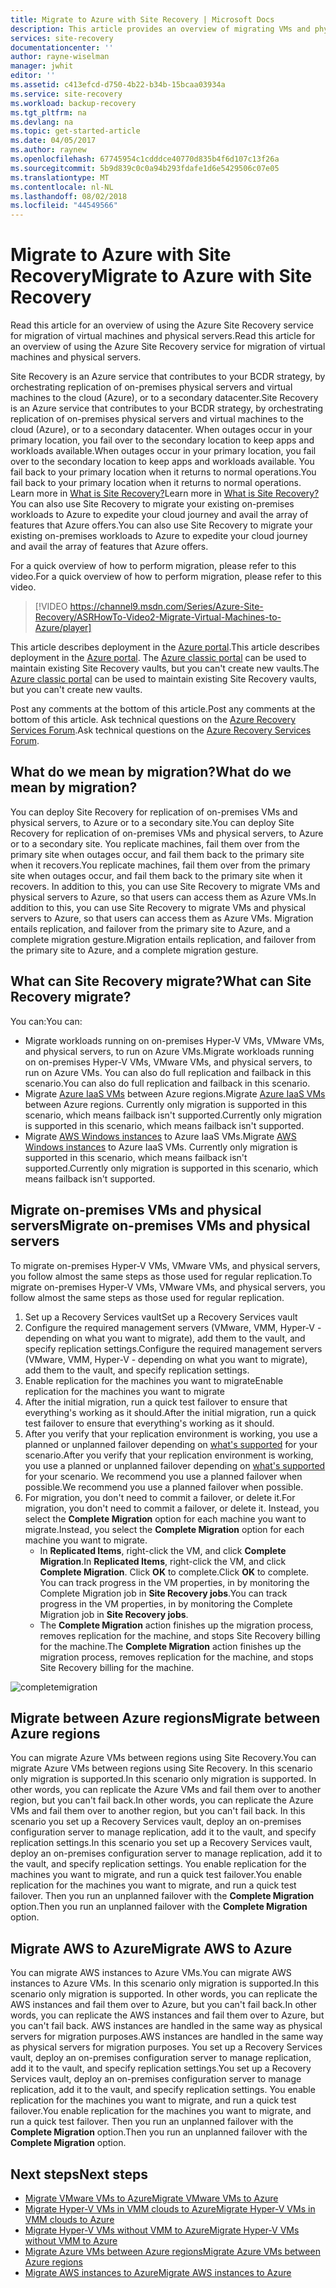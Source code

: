 ```yaml
---
title: Migrate to Azure with Site Recovery | Microsoft Docs
description: This article provides an overview of migrating VMs and physical servers to Azure with Azure Site Recovery
services: site-recovery
documentationcenter: ''
author: rayne-wiselman
manager: jwhit
editor: ''
ms.assetid: c413efcd-d750-4b22-b34b-15bcaa03934a
ms.service: site-recovery
ms.workload: backup-recovery
ms.tgt_pltfrm: na
ms.devlang: na
ms.topic: get-started-article
ms.date: 04/05/2017
ms.author: raynew
ms.openlocfilehash: 67745954c1cdddce40770d835b4f6d107c13f26a
ms.sourcegitcommit: 5b9d839c0c0a94b293fdafe1d6e5429506c07e05
ms.translationtype: MT
ms.contentlocale: nl-NL
ms.lasthandoff: 08/02/2018
ms.locfileid: "44549566"
---
```

# <a name="migrate-to-azure-with-site-recovery"></a><span data-ttu-id="fdbef-103">Migrate to Azure with Site Recovery</span><span class="sxs-lookup"><span data-stu-id="fdbef-103">Migrate to Azure with Site Recovery</span></span>

<span data-ttu-id="fdbef-104">Read this article for an overview of using the Azure Site Recovery service for migration of virtual machines and physical servers.</span><span class="sxs-lookup"><span data-stu-id="fdbef-104">Read this article for an overview of using the Azure Site Recovery service for migration of virtual machines and physical servers.</span></span>

<span data-ttu-id="fdbef-105">Site Recovery is an Azure service that contributes to your BCDR strategy, by orchestrating replication of on-premises physical servers and virtual machines to the cloud (Azure), or to a secondary datacenter.</span><span class="sxs-lookup"><span data-stu-id="fdbef-105">Site Recovery is an Azure service that contributes to your BCDR strategy, by orchestrating replication of on-premises physical servers and virtual machines to the cloud (Azure), or to a secondary datacenter.</span></span> <span data-ttu-id="fdbef-106">When outages occur in your primary location, you fail over to the secondary location to keep apps and workloads available.</span><span class="sxs-lookup"><span data-stu-id="fdbef-106">When outages occur in your primary location, you fail over to the secondary location to keep apps and workloads available.</span></span> <span data-ttu-id="fdbef-107">You fail back to your primary location when it returns to normal operations.</span><span class="sxs-lookup"><span data-stu-id="fdbef-107">You fail back to your primary location when it returns to normal operations.</span></span> <span data-ttu-id="fdbef-108">Learn more in [What is Site Recovery?](site-recovery-overview.md)</span><span class="sxs-lookup"><span data-stu-id="fdbef-108">Learn more in [What is Site Recovery?](site-recovery-overview.md)</span></span> <span data-ttu-id="fdbef-109">You can also use Site Recovery to migrate your existing on-premises workloads to Azure to expedite your cloud journey and avail the array of features that Azure offers.</span><span class="sxs-lookup"><span data-stu-id="fdbef-109">You can also use Site Recovery to migrate your existing on-premises workloads to Azure to expedite your cloud journey and avail the array of features that Azure offers.</span></span>

<span data-ttu-id="fdbef-110">For a quick overview of how to perform migration, please refer to this video.</span><span class="sxs-lookup"><span data-stu-id="fdbef-110">For a quick overview of how to perform migration, please refer to this video.</span></span>
>[!VIDEO https://channel9.msdn.com/Series/Azure-Site-Recovery/ASRHowTo-Video2-Migrate-Virtual-Machines-to-Azure/player]

<span data-ttu-id="fdbef-111">This article describes deployment in the [Azure portal](https://portal.azure.com).</span><span class="sxs-lookup"><span data-stu-id="fdbef-111">This article describes deployment in the [Azure portal](https://portal.azure.com).</span></span> <span data-ttu-id="fdbef-112">The [Azure classic portal](https://manage.windowsazure.com/) can be used to maintain existing Site Recovery vaults, but you can't create new vaults.</span><span class="sxs-lookup"><span data-stu-id="fdbef-112">The [Azure classic portal](https://manage.windowsazure.com/) can be used to maintain existing Site Recovery vaults, but you can't create new vaults.</span></span>

<span data-ttu-id="fdbef-113">Post any comments at the bottom of this article.</span><span class="sxs-lookup"><span data-stu-id="fdbef-113">Post any comments at the bottom of this article.</span></span> <span data-ttu-id="fdbef-114">Ask technical questions on the [Azure Recovery Services Forum](https://social.msdn.microsoft.com/forums/azure/home?forum=hypervrecovmgr).</span><span class="sxs-lookup"><span data-stu-id="fdbef-114">Ask technical questions on the [Azure Recovery Services Forum](https://social.msdn.microsoft.com/forums/azure/home?forum=hypervrecovmgr).</span></span>


## <a name="what-do-we-mean-by-migration"></a><span data-ttu-id="fdbef-115">What do we mean by migration?</span><span class="sxs-lookup"><span data-stu-id="fdbef-115">What do we mean by migration?</span></span>

<span data-ttu-id="fdbef-116">You can deploy Site Recovery for replication of on-premises VMs and physical servers, to Azure or to a secondary site.</span><span class="sxs-lookup"><span data-stu-id="fdbef-116">You can deploy Site Recovery for replication of on-premises VMs and physical servers, to Azure or to a secondary site.</span></span> <span data-ttu-id="fdbef-117">You replicate machines, fail them over from the primary site when outages occur, and fail them back to the primary site when it recovers.</span><span class="sxs-lookup"><span data-stu-id="fdbef-117">You replicate machines, fail them over from the primary site when outages occur, and fail them back to the primary site when it recovers.</span></span> <span data-ttu-id="fdbef-118">In addition to this, you can use Site Recovery to migrate VMs and physical servers to Azure, so that users can access them as Azure VMs.</span><span class="sxs-lookup"><span data-stu-id="fdbef-118">In addition to this, you can use Site Recovery to migrate VMs and physical servers to Azure, so that users can access them as Azure VMs.</span></span> <span data-ttu-id="fdbef-119">Migration entails replication, and failover from the primary site to Azure, and a complete migration gesture.</span><span class="sxs-lookup"><span data-stu-id="fdbef-119">Migration entails replication, and failover from the primary site to Azure, and a complete migration gesture.</span></span>

## <a name="what-can-site-recovery-migrate"></a><span data-ttu-id="fdbef-120">What can Site Recovery migrate?</span><span class="sxs-lookup"><span data-stu-id="fdbef-120">What can Site Recovery migrate?</span></span>

<span data-ttu-id="fdbef-121">You can:</span><span class="sxs-lookup"><span data-stu-id="fdbef-121">You can:</span></span>

- <span data-ttu-id="fdbef-122">Migrate workloads running on on-premises Hyper-V VMs, VMware VMs, and physical servers, to run on Azure VMs.</span><span class="sxs-lookup"><span data-stu-id="fdbef-122">Migrate workloads running on on-premises Hyper-V VMs, VMware VMs, and physical servers, to run on Azure VMs.</span></span> <span data-ttu-id="fdbef-123">You can also do full replication and failback in this scenario.</span><span class="sxs-lookup"><span data-stu-id="fdbef-123">You can also do full replication and failback in this scenario.</span></span>
- <span data-ttu-id="fdbef-124">Migrate [Azure IaaS VMs](site-recovery-migrate-azure-to-azure.md) between Azure regions.</span><span class="sxs-lookup"><span data-stu-id="fdbef-124">Migrate [Azure IaaS VMs](site-recovery-migrate-azure-to-azure.md) between Azure regions.</span></span> <span data-ttu-id="fdbef-125">Currently only migration is supported in this scenario, which means failback isn't supported.</span><span class="sxs-lookup"><span data-stu-id="fdbef-125">Currently only migration is supported in this scenario, which means failback isn't supported.</span></span>
- <span data-ttu-id="fdbef-126">Migrate [AWS Windows instances](site-recovery-migrate-aws-to-azure.md) to Azure IaaS VMs.</span><span class="sxs-lookup"><span data-stu-id="fdbef-126">Migrate [AWS Windows instances](site-recovery-migrate-aws-to-azure.md) to Azure IaaS VMs.</span></span> <span data-ttu-id="fdbef-127">Currently only migration is supported in this scenario, which means failback isn't supported.</span><span class="sxs-lookup"><span data-stu-id="fdbef-127">Currently only migration is supported in this scenario, which means failback isn't supported.</span></span>

## <a name="migrate-on-premises-vms-and-physical-servers"></a><span data-ttu-id="fdbef-128">Migrate on-premises VMs and physical servers</span><span class="sxs-lookup"><span data-stu-id="fdbef-128">Migrate on-premises VMs and physical servers</span></span>

<span data-ttu-id="fdbef-129">To migrate on-premises Hyper-V VMs, VMware VMs, and physical servers, you follow almost the same steps as those used for regular replication.</span><span class="sxs-lookup"><span data-stu-id="fdbef-129">To migrate on-premises Hyper-V VMs, VMware VMs, and physical servers, you follow almost the same steps as those used for regular replication.</span></span>

1. <span data-ttu-id="fdbef-130">Set up a Recovery Services vault</span><span class="sxs-lookup"><span data-stu-id="fdbef-130">Set up a Recovery Services vault</span></span>
2. <span data-ttu-id="fdbef-131">Configure the required management servers (VMware, VMM, Hyper-V - depending on what you want to migrate), add them to the vault, and specify replication settings.</span><span class="sxs-lookup"><span data-stu-id="fdbef-131">Configure the required management servers (VMware, VMM, Hyper-V - depending on what you want to migrate), add them to the vault, and specify replication settings.</span></span>
3. <span data-ttu-id="fdbef-132">Enable replication for the machines you want to migrate</span><span class="sxs-lookup"><span data-stu-id="fdbef-132">Enable replication for the machines you want to migrate</span></span>
4. <span data-ttu-id="fdbef-133">After the initial migration, run a quick test failover to ensure that everything's working as it should.</span><span class="sxs-lookup"><span data-stu-id="fdbef-133">After the initial migration, run a quick test failover to ensure that everything's working as it should.</span></span>
5. <span data-ttu-id="fdbef-134">After you verify that your replication environment is working, you use a planned or unplanned failover depending on [what's supported](site-recovery-failover.md) for your scenario.</span><span class="sxs-lookup"><span data-stu-id="fdbef-134">After you verify that your replication environment is working, you use a planned or unplanned failover depending on [what's supported](site-recovery-failover.md) for your scenario.</span></span> <span data-ttu-id="fdbef-135">We recommend you use a planned failover when possible.</span><span class="sxs-lookup"><span data-stu-id="fdbef-135">We recommend you use a planned failover when possible.</span></span>
6. <span data-ttu-id="fdbef-136">For migration, you don't need to commit a failover, or delete it.</span><span class="sxs-lookup"><span data-stu-id="fdbef-136">For migration, you don't need to commit a failover, or delete it.</span></span> <span data-ttu-id="fdbef-137">Instead, you select the **Complete Migration** option for each machine you want to migrate.</span><span class="sxs-lookup"><span data-stu-id="fdbef-137">Instead, you select the **Complete Migration** option for each machine you want to migrate.</span></span>
     - <span data-ttu-id="fdbef-138">In **Replicated Items**, right-click the VM, and click **Complete Migration**.</span><span class="sxs-lookup"><span data-stu-id="fdbef-138">In **Replicated Items**, right-click the VM, and click **Complete Migration**.</span></span> <span data-ttu-id="fdbef-139">Click **OK** to complete.</span><span class="sxs-lookup"><span data-stu-id="fdbef-139">Click **OK** to complete.</span></span> <span data-ttu-id="fdbef-140">You can track progress in the VM properties, in by monitoring the Complete Migration job in **Site Recovery jobs**.</span><span class="sxs-lookup"><span data-stu-id="fdbef-140">You can track progress in the VM properties, in by monitoring the Complete Migration job in **Site Recovery jobs**.</span></span>
     - <span data-ttu-id="fdbef-141">The **Complete Migration** action finishes up the migration process, removes replication for the machine, and stops Site Recovery billing for the machine.</span><span class="sxs-lookup"><span data-stu-id="fdbef-141">The **Complete Migration** action finishes up the migration process, removes replication for the machine, and stops Site Recovery billing for the machine.</span></span>

![completemigration](https://docstestmedia1.blob.core.windows.net/azure-media/articles/site-recovery/media/site-recovery-hyper-v-site-to-azure/migrate.png)

## <a name="migrate-between-azure-regions"></a><span data-ttu-id="fdbef-143">Migrate between Azure regions</span><span class="sxs-lookup"><span data-stu-id="fdbef-143">Migrate between Azure regions</span></span>

<span data-ttu-id="fdbef-144">You can migrate Azure VMs between regions using Site Recovery.</span><span class="sxs-lookup"><span data-stu-id="fdbef-144">You can migrate Azure VMs between regions using Site Recovery.</span></span> <span data-ttu-id="fdbef-145">In this scenario only migration is supported.</span><span class="sxs-lookup"><span data-stu-id="fdbef-145">In this scenario only migration is supported.</span></span> <span data-ttu-id="fdbef-146">In other words, you can replicate the Azure VMs and fail them over to another region, but you can't fail back.</span><span class="sxs-lookup"><span data-stu-id="fdbef-146">In other words, you can replicate the Azure VMs and fail them over to another region, but you can't fail back.</span></span> <span data-ttu-id="fdbef-147">In this scenario you set up a Recovery Services vault, deploy an on-premises configuration server to manage replication, add it to the vault, and specify replication settings.</span><span class="sxs-lookup"><span data-stu-id="fdbef-147">In this scenario you set up a Recovery Services vault, deploy an on-premises configuration server to manage replication, add it to the vault, and specify replication settings.</span></span> <span data-ttu-id="fdbef-148">You enable replication for the machines you want to migrate, and run a quick test failover.</span><span class="sxs-lookup"><span data-stu-id="fdbef-148">You enable replication for the machines you want to migrate, and run a quick test failover.</span></span> <span data-ttu-id="fdbef-149">Then you run an unplanned failover with the **Complete Migration** option.</span><span class="sxs-lookup"><span data-stu-id="fdbef-149">Then you run an unplanned failover with the **Complete Migration** option.</span></span>

## <a name="migrate-aws-to-azure"></a><span data-ttu-id="fdbef-150">Migrate AWS to Azure</span><span class="sxs-lookup"><span data-stu-id="fdbef-150">Migrate AWS to Azure</span></span>

<span data-ttu-id="fdbef-151">You can migrate AWS instances to Azure VMs.</span><span class="sxs-lookup"><span data-stu-id="fdbef-151">You can migrate AWS instances to Azure VMs.</span></span> <span data-ttu-id="fdbef-152">In this scenario only migration is supported.</span><span class="sxs-lookup"><span data-stu-id="fdbef-152">In this scenario only migration is supported.</span></span> <span data-ttu-id="fdbef-153">In other words, you can replicate the AWS instances and fail them over to Azure, but you can't fail back.</span><span class="sxs-lookup"><span data-stu-id="fdbef-153">In other words, you can replicate the AWS instances and fail them over to Azure, but you can't fail back.</span></span> <span data-ttu-id="fdbef-154">AWS instances are handled in the same way as physical servers for migration purposes.</span><span class="sxs-lookup"><span data-stu-id="fdbef-154">AWS instances are handled in the same way as physical servers for migration purposes.</span></span> <span data-ttu-id="fdbef-155">You set up a Recovery Services vault, deploy an on-premises configuration server to manage replication, add it to the vault, and specify replication settings.</span><span class="sxs-lookup"><span data-stu-id="fdbef-155">You set up a Recovery Services vault, deploy an on-premises configuration server to manage replication, add it to the vault, and specify replication settings.</span></span> <span data-ttu-id="fdbef-156">You enable replication for the machines you want to migrate, and run a quick test failover.</span><span class="sxs-lookup"><span data-stu-id="fdbef-156">You enable replication for the machines you want to migrate, and run a quick test failover.</span></span> <span data-ttu-id="fdbef-157">Then you run an unplanned failover with the **Complete Migration** option.</span><span class="sxs-lookup"><span data-stu-id="fdbef-157">Then you run an unplanned failover with the **Complete Migration** option.</span></span>




## <a name="next-steps"></a><span data-ttu-id="fdbef-158">Next steps</span><span class="sxs-lookup"><span data-stu-id="fdbef-158">Next steps</span></span>

- [<span data-ttu-id="fdbef-159">Migrate VMware VMs to Azure</span><span class="sxs-lookup"><span data-stu-id="fdbef-159">Migrate VMware VMs to Azure</span></span>](site-recovery-vmware-to-azure.md)
- [<span data-ttu-id="fdbef-160">Migrate Hyper-V VMs in VMM clouds to Azure</span><span class="sxs-lookup"><span data-stu-id="fdbef-160">Migrate Hyper-V VMs in VMM clouds to Azure</span></span>](site-recovery-vmm-to-azure.md)
- [<span data-ttu-id="fdbef-161">Migrate Hyper-V VMs without VMM to Azure</span><span class="sxs-lookup"><span data-stu-id="fdbef-161">Migrate Hyper-V VMs without VMM to Azure</span></span>](site-recovery-hyper-v-site-to-azure.md)
- [<span data-ttu-id="fdbef-162">Migrate Azure VMs between Azure regions</span><span class="sxs-lookup"><span data-stu-id="fdbef-162">Migrate Azure VMs between Azure regions</span></span>](site-recovery-migrate-azure-to-azure.md)
- [<span data-ttu-id="fdbef-163">Migrate AWS instances to Azure</span><span class="sxs-lookup"><span data-stu-id="fdbef-163">Migrate AWS instances to Azure</span></span>](site-recovery-migrate-aws-to-azure.md)

